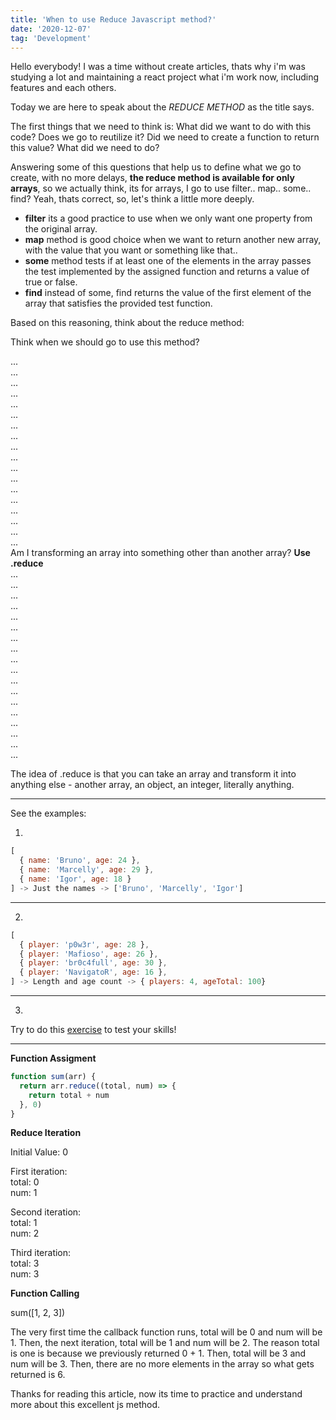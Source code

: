 ```yaml
---
title: 'When to use Reduce Javascript method?'
date: '2020-12-07'
tag: 'Development'
---
```


Hello everybody! I was a time without create articles, thats why i'm was studying a lot
and maintaining a react project what i'm work now, including features and each others.

Today we are here to speak about the _REDUCE METHOD_ as the title says.

The first things that we need to think is: What did we want to do with this code? Does we
go to reutilize it? Did we need to create a function to return this value? What did we need to do?

Answering some of this questions that help us to define what we go to create, with no more
delays, __the reduce method is available for only arrays__, so we actually think, its
for arrays, I go to use filter.. map.. some.. find? Yeah, thats correct, so, let's think a little more deeply.

- __filter__ its a good practice to use when we only want one property from the original array.
- __map__ method is good choice when we want to return another new array, with the value that
you want or something like that..
- __some__ method tests if at least one of the elements in the array passes the test
implemented by the assigned function and returns a value of true or false.
- __find__ instead of some, find returns the value of the first element of the array that
satisfies the provided test function.

Based on this reasoning, think about the reduce method:

Think when we should go to use this method?

...<br />
...<br />
...<br />
...<br />
...<br />
...<br />
...<br />
...<br />
...<br />
...<br />
...<br />
...<br />
...<br />
...<br />
...<br />
...<br />
...<br />
...<br />
Am I transforming an array into something other than another array? __Use .reduce__ <br />
...<br />
...<br />
...<br />
...<br />
...<br />
...<br />
...<br />
...<br />
...<br />
...<br />
...<br />
...<br />
...<br />
...<br />
...<br />
...<br />
...<br />
...<br />

The idea of .reduce is that you can take an array and transform it into anything else - another array, an object, an integer, literally anything.

---

See the examples:

1.

```js
[
  { name: 'Bruno', age: 24 },
  { name: 'Marcelly', age: 29 },
  { name: 'Igor', age: 18 }
] -> Just the names -> ['Bruno', 'Marcelly', 'Igor']
```
---

2.

```js
[
  { player: 'p0w3r', age: 28 },
  { player: 'Mafioso', age: 26 },
  { player: 'br0c4full', age: 30 },
  { player: 'NavigatoR', age: 16 },
] -> Length and age count -> { players: 4, ageTotal: 100}
```

---

3.

Try to do this [exercise](https://gist.github.com/brunormferreira/db2a20efc9486c2959f4d07042259554) to test your skills!

---

<!-- [
  { id: 1, likes: 13, text: 'Lets code in Reactjs for all day long!' },
  { id: 2, likes: 87, text: 'Software Developer is a good choice to your life!' },
  { id: 3, likes: 51, text: 'Make your code readability.' },<br />
  { id: 4, likes: 32, text: 'Open Source Software is the best thing for the developers learn more and more.' },<br />
]
-> Remove the stars property ->
[
  { id: 1, text: 'Lets code in Reactjs for all day long!' },
  { id: 2, text: 'Software Developer is a good choice to your life!' },
  { id: 3, text: 'Make your code readability.' },
  { id: 4, text: 'Open Source Software is the best thing for the developers learn more and more.'},<br />
] -->


__Function Assigment__</br>

```js
function sum(arr) {
  return arr.reduce((total, num) => {
    return total + num
  }, 0)
}
```

__Reduce Iteration__</br>

Initial Value: 0

First iteration:</br>
  total: 0</br>
  num: 1

Second iteration:</br>
  total: 1</br>
  num: 2

Third iteration:</br>
  total: 3</br>
  num: 3

__Function Calling__</br>

sum([1, 2, 3])

The very first time the callback function runs, total will be 0 and num will be 1. Then,
the next iteration, total will be 1 and num will be 2. The reason total is one is because
we previously returned 0 + 1. Then, total will be 3 and num will be 3. Then, there are no 
more elements in the array so what gets returned is 6.

Thanks for reading this article, now its time to practice and understand more about
this excellent js method.
